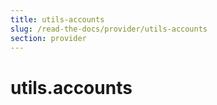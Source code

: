 ```yaml
---
title: utils-accounts
slug: /read-the-docs/provider/utils-accounts
section: provider
---
```

<a name="utils.accounts"></a>
# utils.accounts


